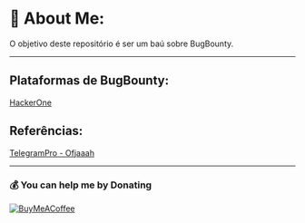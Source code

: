 # 💾 About Me:
O objetivo deste repositório é ser um baú sobre BugBounty.

---
## Plataformas de BugBounty:
[HackerOne](https://www.hackerone.com)

## Referências:
[TelegramPro - Ofjaaah](https://github.com/KingOfBugbounty/TelegramPro)

---
### 💰 You can help me by Donating
[![BuyMeACoffee](https://img.shields.io/badge/Buy%20Me%20a%20Coffee-ffdd00?style=for-the-badge&logo=buy-me-a-coffee&logoColor=black)](https://buymeacoffee.com/edhunt)
